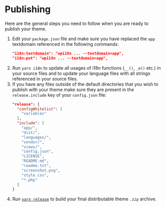 # Publishing

Here are the general steps you need to follow when you are ready to publish your theme.

1. Edit your `package.json` file and make sure you have replaced the `app` textdomain referenced in the following commands:
    ```json
    "i18n:textdomain": "wpi18n ... --textdomain=app",
    "i18n:pot": "wpi18n ... --textdomain=app",
    ```
2. Run `yarn i18n` to update all usages of i18n functions (`__()`, `_e()` etc.) in your source files and to update your language files with all strings referenced in your source files.
3. If you have any files outside of the default directories that you wish to publish with your theme make sure they are present in the `release.include` key of your `config.json` file:
    ```json
    "release": {
      "configWhitelist": [
        "variables"
      ],
      "include": [
        "app/",
        "dist/",
        "languages/",
        "vendor/",
        "views/",
        "config.json",
        "LICENSE",
        "README.md",
        "readme.txt",
        "screenshot.png",
        "style.css",
        "*.php"
      ]
    }
    ```
4. Run [`yarn release`](starter-theme/scripts/overview#yarn-release) to build your final distributable theme `.zip` archive.
